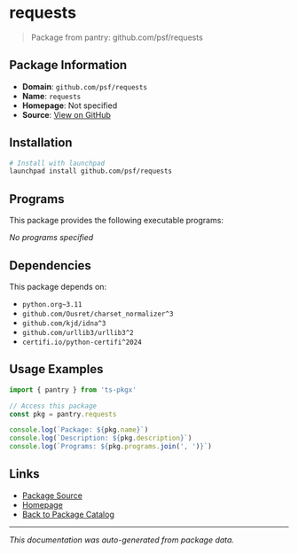 # requests

> Package from pantry: github.com/psf/requests

## Package Information

- **Domain**: `github.com/psf/requests`
- **Name**: `requests`
- **Homepage**: Not specified
- **Source**: [View on GitHub](https://github.com/pkgxdev/pantry/tree/main/projects/github.com/psf/requests/package.yml)

## Installation

```bash
# Install with launchpad
launchpad install github.com/psf/requests
```

## Programs

This package provides the following executable programs:

*No programs specified*

## Dependencies

This package depends on:

- `python.org~3.11`
- `github.com/Ousret/charset_normalizer^3`
- `github.com/kjd/idna^3`
- `github.com/urllib3/urllib3^2`
- `certifi.io/python-certifi^2024`

## Usage Examples

```typescript
import { pantry } from 'ts-pkgx'

// Access this package
const pkg = pantry.requests

console.log(`Package: ${pkg.name}`)
console.log(`Description: ${pkg.description}`)
console.log(`Programs: ${pkg.programs.join(', ')}`)
```

## Links

- [Package Source](https://github.com/pkgxdev/pantry/tree/main/projects/github.com/psf/requests/package.yml)
- [Homepage](#)
- [Back to Package Catalog](../../../package-catalog.md)

---

*This documentation was auto-generated from package data.*
